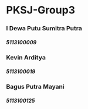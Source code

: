 # PKSJ-Group3 

### I Dewa Putu Sumitra Putra 
##### 5113100009

### Kevin Arditya
##### 5113100019

### Bagus Putra Mayani
##### 5113100125
